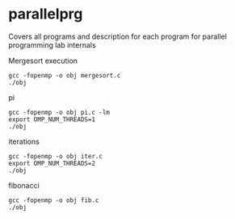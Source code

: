# parallelprg
Covers all programs and description for each program for parallel programming lab internals

Mergesort execution
```
gcc -fopenmp -o obj mergesort.c
./obj
```
pi
```
gcc -fopenmp -o obj pi.c -lm
export OMP_NUM_THREADS=1 
./obj
```
iterations
```
gcc -fopenmp -o obj iter.c
export OMP_NUM_THREADS=2
./obj
```
fibonacci 
```
gcc -fopenmp -o obj fib.c
./obj
```
